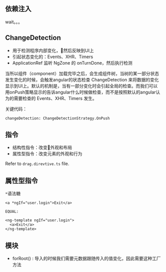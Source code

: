 ## 依赖注入

wait。。。

## ChangeDetection
- 用于检测程序内部变化，然后反映到UI上
- 引起状态变化的：Events、XHR、Timers
- ApplicationRef 监听 NgZone 的 onTurnDone，然后执行检测

当所以组件（component）加载完毕之后，会生成组件树，当树的某一部分状态发生变化的时候，会触发angular的状态检查 ChangeDetection 来将数据的变化显示到UI上。默认的机制是，当有一部分变化时会引起全局的检查。而我们可以用onPush策略显示的告诉angular什么时候做检查，而不是按照默认的angular认为的需要检查的 Events、XHR、Timers 发生。

关键代码：
```
changeDetection: ChangeDetectionStrategy.OnPush

```

## 指令
- 结构性指令：改变外观和布局
- 属性型指令：改变元素的外观和行为

Refer to `drag.direvtive.ts` file.


## 属性型指令
`*`语法糖
```
<a *ngIf="user.login">Exit</a>

EQUAL:

<ng-template ngIf="user.login">
  <a>Exit</a>
</ng-template>
```
## 模块
- forRoot() : 导入的时候我们需要元数据跟随传入的值变化，因此需要这种工厂方法
